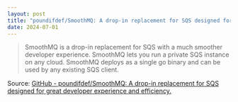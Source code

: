 ```yaml
---
layout: post
title: "poundifdef/SmoothMQ: A drop-in replacement for SQS designed for great developer experience and efficiency."
date: 2024-07-01
---
```


> SmoothMQ is a drop-in replacement for SQS with a much smoother developer
experience. SmoothMQ lets you run a private SQS instance on any cloud.
SmoothMQ deploys as a single go binary and can be used by any existing SQS
client.

Source: [GitHub - poundifdef/SmoothMQ: A drop-in replacement for SQS
designed for great developer experience and efficiency.](
https://github.com/poundifdef/SmoothMQ)

